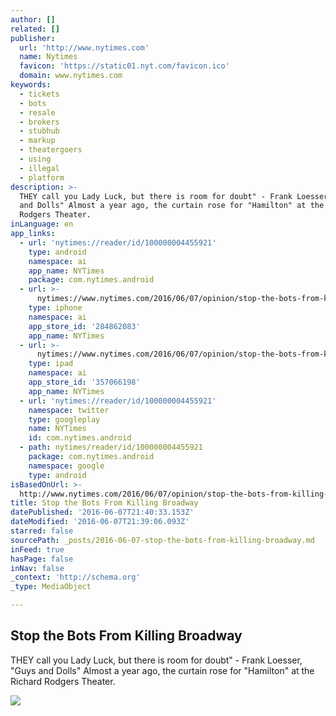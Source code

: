 ```yaml
---
author: []
related: []
publisher:
  url: 'http://www.nytimes.com'
  name: Nytimes
  favicon: 'https://static01.nyt.com/favicon.ico'
  domain: www.nytimes.com
keywords:
  - tickets
  - bots
  - resale
  - brokers
  - stubhub
  - markup
  - theatergoers
  - using
  - illegal
  - platform
description: >-
  THEY call you Lady Luck, but there is room for doubt" - Frank Loesser, "Guys
  and Dolls" Almost a year ago, the curtain rose for "Hamilton" at the Richard
  Rodgers Theater.
inLanguage: en
app_links:
  - url: 'nytimes://reader/id/100000004455921'
    type: android
    namespace: ai
    app_name: NYTimes
    package: com.nytimes.android
  - url: >-
      nytimes://www.nytimes.com/2016/06/07/opinion/stop-the-bots-from-killing-broadway.html
    type: iphone
    namespace: ai
    app_store_id: '284862083'
    app_name: NYTimes
  - url: >-
      nytimes://www.nytimes.com/2016/06/07/opinion/stop-the-bots-from-killing-broadway.html
    type: ipad
    namespace: ai
    app_store_id: '357066198'
    app_name: NYTimes
  - url: 'nytimes://reader/id/100000004455921'
    namespace: twitter
    type: googleplay
    name: NYTimes
    id: com.nytimes.android
  - path: nytimes/reader/id/100000004455921
    package: com.nytimes.android
    namespace: google
    type: android
isBasedOnUrl: >-
  http://www.nytimes.com/2016/06/07/opinion/stop-the-bots-from-killing-broadway.html
title: Stop the Bots From Killing Broadway
datePublished: '2016-06-07T21:40:33.153Z'
dateModified: '2016-06-07T21:39:06.093Z'
starred: false
sourcePath: _posts/2016-06-07-stop-the-bots-from-killing-broadway.md
inFeed: true
hasPage: false
inNav: false
_context: 'http://schema.org'
_type: MediaObject

---
```

<article style=""><h1>Stop the Bots From Killing Broadway</h1><p>THEY call you Lady Luck, but there is room for doubt" - Frank Loesser, "Guys and Dolls" Almost a year ago, the curtain rose for "Hamilton" at the Richard Rodgers Theater.</p><img src="https://static01.nyt.com/images/2016/06/07/opinion/07miranda/07miranda-facebookJumbo.jpg" /></article>